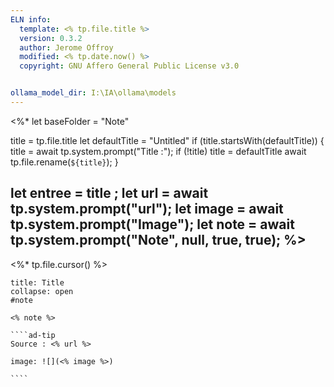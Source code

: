 ```yaml
---
ELN info:
  template: <% tp.file.title %>
  version: 0.3.2
  author: Jerome Offroy
  modified: <% tp.date.now() %>
  copyright: GNU Affero General Public License v3.0


ollama_model_dir: I:\IA\ollama\models
---
```

<%*
  let baseFolder = "Note"

  title = tp.file.title
  let defaultTitle = "Untitled"
  if (title.startsWith(defaultTitle)) {
    title = await tp.system.prompt("Title :");
    if (!title) title = defaultTitle
    await tp.file.rename(`${title}`);
  }

let entree = title ;
let url = await tp.system.prompt("url");
let image = await tp.system.prompt("Image");
let note = await tp.system.prompt("Note", null, true, true);
%>
---
<%* tp.file.cursor() %>
`````ad-note
title: Title
collapse: open
#note

<% note %>

````ad-tip
Source : <% url %>

image: ![](<% image %>)

````


`````
